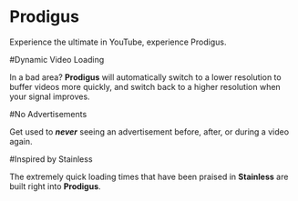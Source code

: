 # Prodigus
Experience the ultimate in YouTube, experience Prodigus.

#Dynamic Video Loading

In a bad area? **Prodigus** will automatically switch to a lower resolution to buffer videos more quickly, and switch back to a higher resolution when your signal improves. 



#No Advertisements

Get used to ***never*** seeing an advertisement before, after, or during a video again. 



#Inspired by Stainless

The extremely quick loading times that have been praised in **Stainless** are built right into **Prodigus**.
